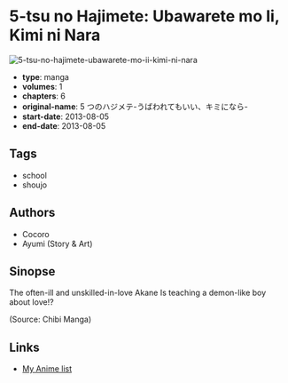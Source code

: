 # 5-tsu no Hajimete: Ubawarete mo Ii, Kimi ni Nara

![5-tsu-no-hajimete-ubawarete-mo-ii-kimi-ni-nara](https://cdn.myanimelist.net/images/manga/3/123331.jpg)

-   **type**: manga
-   **volumes**: 1
-   **chapters**: 6
-   **original-name**: 5 つのハジメテ-うばわれてもいい、キミになら-
-   **start-date**: 2013-08-05
-   **end-date**: 2013-08-05

## Tags

-   school
-   shoujo

## Authors

-   Cocoro
-   Ayumi (Story & Art)

## Sinopse

The often-ill and unskilled-in-love Akane Is teaching a demon-like boy about love!?

(Source: Chibi Manga)

## Links

-   [My Anime list](https://myanimelist.net/manga/71549/5-tsu_no_Hajimete__Ubawarete_mo_Ii_Kimi_ni_Nara)
